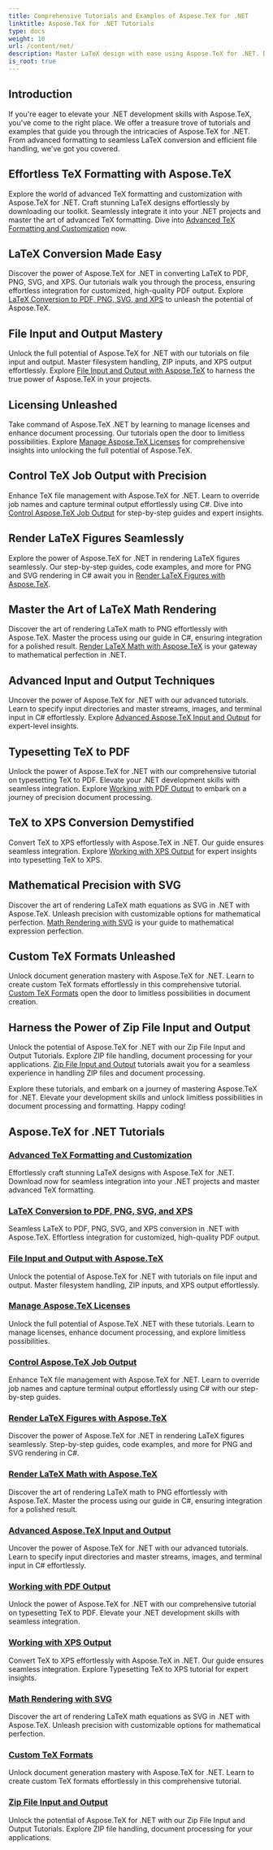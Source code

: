 ```yaml
---
title: Comprehensive Tutorials and Examples of Aspose.TeX for .NET 
linktitle: Aspose.TeX for .NET Tutorials
type: docs
weight: 10
url: /content/net/
description: Master LaTeX design with ease using Aspose.TeX for .NET. Download for seamless integration and explore advanced formatting, file handling, licensing, and more.
is_root: true
---
```


## Introduction

If you're eager to elevate your .NET development skills with Aspose.TeX, you've come to the right place. We offer a treasure trove of tutorials and examples that guide you through the intricacies of Aspose.TeX for .NET. From advanced formatting to seamless LaTeX conversion and efficient file handling, we've got you covered.

## Effortless TeX Formatting with Aspose.TeX
Explore the world of advanced TeX formatting and customization with Aspose.TeX for .NET. Craft stunning LaTeX designs effortlessly by downloading our toolkit. Seamlessly integrate it into your .NET projects and master the art of advanced TeX formatting. Dive into [Advanced TeX Formatting and Customization](./advanced-formatting-and-customization/) now.

## LaTeX Conversion Made Easy
Discover the power of Aspose.TeX for .NET in converting LaTeX to PDF, PNG, SVG, and XPS. Our tutorials walk you through the process, ensuring effortless integration for customized, high-quality PDF output. Explore [LaTeX Conversion to PDF, PNG, SVG, and XPS](./latex-conversion/) to unleash the potential of Aspose.TeX.

## File Input and Output Mastery
Unlock the full potential of Aspose.TeX for .NET with our tutorials on file input and output. Master filesystem handling, ZIP inputs, and XPS output effortlessly. Explore [File Input and Output with Aspose.TeX](./file-input-output/) to harness the true power of Aspose.TeX in your projects.

## Licensing Unleashed
Take command of Aspose.TeX .NET by learning to manage licenses and enhance document processing. Our tutorials open the door to limitless possibilities. Explore [Manage Aspose.TeX Licenses](./licensing/) for comprehensive insights into unlocking the full potential of Aspose.TeX.

## Control TeX Job Output with Precision
Enhance TeX file management with Aspose.TeX for .NET. Learn to override job names and capture terminal output effortlessly using C#. Dive into [Control Aspose.TeX Job Output](./job-output/) for step-by-step guides and expert insights.

## Render LaTeX Figures Seamlessly
Explore the power of Aspose.TeX for .NET in rendering LaTeX figures seamlessly. Our step-by-step guides, code examples, and more for PNG and SVG rendering in C# await you in [Render LaTeX Figures with Aspose.TeX](./render-latex-figures/).

## Master the Art of LaTeX Math Rendering
Discover the art of rendering LaTeX math to PNG effortlessly with Aspose.TeX. Master the process using our guide in C#, ensuring integration for a polished result. [Render LaTeX Math with Aspose.TeX](./render-latex-math/) is your gateway to mathematical perfection in .NET.

## Advanced Input and Output Techniques
Uncover the power of Aspose.TeX for .NET with our advanced tutorials. Learn to specify input directories and master streams, images, and terminal input in C# effortlessly. Explore [Advanced Aspose.TeX Input and Output](./advanced-io/) for expert-level insights.

## Typesetting TeX to PDF
Unlock the power of Aspose.TeX for .NET with our comprehensive tutorial on typesetting TeX to PDF. Elevate your .NET development skills with seamless integration. Explore [Working with PDF Output](./pdf-output/) to embark on a journey of precision document processing.

## TeX to XPS Conversion Demystified
Convert TeX to XPS effortlessly with Aspose.TeX in .NET. Our guide ensures seamless integration. Explore [Working with XPS Output](./xps-output/) for expert insights into typesetting TeX to XPS.

## Mathematical Precision with SVG
Discover the art of rendering LaTeX math equations as SVG in .NET with Aspose.TeX. Unleash precision with customizable options for mathematical perfection. [Math Rendering with SVG](./svg-math-rendering/) is your guide to mathematical expression perfection.

## Custom TeX Formats Unleashed
Unlock document generation mastery with Aspose.TeX for .NET. Learn to create custom TeX formats effortlessly in this comprehensive tutorial. [Custom TeX Formats](./custom-tex-formats/) open the door to limitless possibilities in document creation.

## Harness the Power of Zip File Input and Output
Unlock the potential of Aspose.TeX for .NET with our Zip File Input and Output Tutorials. Explore ZIP file handling, document processing for your applications. [Zip File Input and Output](./zip-file-io/) tutorials await you for a seamless experience in handling ZIP files and document processing.

Explore these tutorials, and embark on a journey of mastering Aspose.TeX for .NET. Elevate your development skills and unlock limitless possibilities in document processing and formatting. Happy coding!

## Aspose.TeX for .NET Tutorials
### [Advanced TeX Formatting and Customization](./advanced-formatting-and-customization/)
Effortlessly craft stunning LaTeX designs with Aspose.TeX for .NET. Download now for seamless integration into your .NET projects and master advanced TeX formatting.
### [LaTeX Conversion to PDF, PNG, SVG, and XPS](./latex-conversion/)
Seamless LaTeX to PDF, PNG, SVG, and XPS conversion in .NET with Aspose.TeX. Effortless integration for customized, high-quality PDF output.
### [File Input and Output with Aspose.TeX](./file-input-output/)
Unlock the potential of Aspose.TeX for .NET with tutorials on file input and output. Master filesystem handling, ZIP inputs, and XPS output effortlessly.
### [Manage Aspose.TeX Licenses](./licensing/)
Unlock the full potential of Aspose.TeX .NET with these tutorials. Learn to manage licenses, enhance document processing, and explore limitless possibilities.
### [Control Aspose.TeX Job Output](./job-output/)
Enhance TeX file management with Aspose.TeX for .NET. Learn to override job names and capture terminal output effortlessly using C# with our step-by-step guides.
### [Render LaTeX Figures with Aspose.TeX](./render-latex-figures/)
Discover the power of Aspose.TeX for .NET in rendering LaTeX figures seamlessly. Step-by-step guides, code examples, and more for PNG and SVG rendering in C#.
### [Render LaTeX Math with Aspose.TeX](./render-latex-math/)
Discover the art of rendering LaTeX math to PNG effortlessly with Aspose.TeX. Master the process using our guide in C#, ensuring integration for a polished result.
### [Advanced Aspose.TeX Input and Output](./advanced-io/)
Uncover the power of Aspose.TeX for .NET with our advanced tutorials. Learn to specify input directories and master streams, images, and terminal input in C# effortlessly.
### [Working with PDF Output](./pdf-output/)
Unlock the power of Aspose.TeX for .NET with our comprehensive tutorial on typesetting TeX to PDF. Elevate your .NET development skills with seamless integration.
### [Working with XPS Output](./xps-output/)
Convert TeX to XPS effortlessly with Aspose.TeX in .NET. Our guide ensures seamless integration. Explore Typesetting TeX to XPS tutorial for expert insights.
### [Math Rendering with SVG](./svg-math-rendering/)
Discover the art of rendering LaTeX math equations as SVG in .NET with Aspose.TeX. Unleash precision with customizable options for mathematical perfection.
### [Custom TeX Formats](./custom-tex-formats/)
Unlock document generation mastery with Aspose.TeX for .NET. Learn to create custom TeX formats effortlessly in this comprehensive tutorial.
### [Zip File Input and Output](./zip-file-io/)
Unlock the potential of Aspose.TeX for .NET with our Zip File Input and Output Tutorials. Explore ZIP file handling, document processing for your applications.
